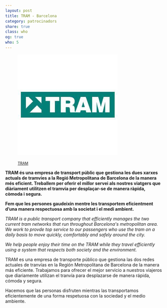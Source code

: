 ```yaml
---
layout: post
title: TRAM - Barcelona
category: patrocinadors
share: true
class: who
og: true
who: 5
---
```


<figure class="text-center">
	<img src="/public/img/tram-organitzadors-barcelona-digital-art.jpg" alt="TRAM - organitzadors de barcelona digital art" title="TRAM - organitzadors de barcelona digital art">
	<figcaption>
		<p><small><i class="fa fa-external-link"></i> <a href="http://www.tram.cat/" title="TRAM">TRAM</a></small></p>
	</figcaption>
</figure>

<!--more--> 

**TRAM és una empresa de transport públic que gestiona les dues xarxes actuals de tramvies a la Regió Metropolitana de Barcelona de la manera més eficient. Treballem per oferir el millor servei als nostres viatgers que diàriament utilitzen el tramvia per desplaçar-se de manera ràpida, còmoda i segura.**

**Fem que les persones gaudeixin mentre les transportem eficientment d’una manera respectuosa amb la societat i el medi ambient.**

*TRAM is a public transport company that efficiently manages the two current tram networks that run throughout Barcelona's metropolitan area. We work to provde top service to our passengers who use the tram on a daily basis to move quickly, comfortably and safely around the city.*

*We help people enjoy their time on the TRAM while they travel efficiently using a system that respects both society and the environment.*

TRAM es una empresa de transporte público que gestiona las dos redes actuales de tranvías en la Región Metropolitana de Barcelona de la manera más eficiente. Trabajamos para ofrecer el mejor servicio a nuestros viajeros que diariamente utilizan el tranvía para desplazarse de manera rápida, cómoda y segura.

Hacemos que las personas disfruten mientras las transportamos eficientemente de una forma respetuosa con la sociedad y el medio ambiente. 